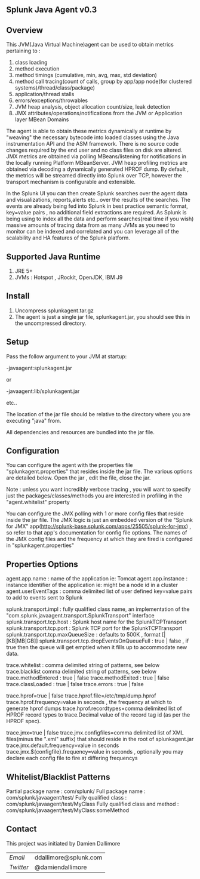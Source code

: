 ## Splunk Java Agent v0.3

## Overview


This JVM(Java Virtual Machine)agent can be used to obtain metrics pertaining to :

1. class loading
2. method execution 
3. method timings (cumulative, min, avg, max, std deviation)
4. method call tracing(count of calls, group by app/app node(for clustered systems)/thread/class/package)
5. application/thread stalls
6. errors/exceptions/throwables
7. JVM heap analysis, object allocation count/size, leak detection
8. JMX attributes/operations/notifications from the JVM or Application layer MBean Domains

The agent is able to obtain these metrics dynamically at runtime by "weaving" the necessary bytecode into loaded classes using the Java instrumentation API and the ASM framework.
There is no source code changes required by the end user and no class files on disk are altered.
JMX metrics are obtained via polling MBeans/listening for notifications in the locally running Platform MBeanServer.
JVM heap profiling metrics are obtained via decoding a dynamically generated HPROF dump.
By default , the metrics will be streamed directly into Splunk over TCP, however the transport mechanism is configurable and extensible.


In the Splunk UI you can then create Splunk searches over the agent data and visualizations, reports,alerts etc.. over the results of the searches.
The events are already being fed into Splunk in best practice semantic format, key=value pairs , no additional field extractions are required.
As Splunk is being using to index all the data and perform searches(real time if you wish) massive amounts of tracing data from as many JVMs as you need to monitor can be indexed and correlated and you can leverage all of the scalability and HA features of the Splunk platform.


## Supported Java Runtime


1. JRE 5+
2. JVMs : Hotspot , JRockit, OpenJDK, IBM J9

## Install


1. Uncompress splunkagent.tar.gz
2. The agent is just a single jar file, splunkagent.jar, you should see this in the uncompressed directory.

## Setup


Pass the follow argument to your JVM at startup:

-javaagent:splunkagent.jar

or 

-javaagent:lib/splunkagent.jar

etc..

The location of the jar file should be relative to the directory where you are executing "java" from.

All dependencies and resources are bundled into the jar file.

## Configuration


You can configure the agent with the properties file "splunkagent.properties" that resides inside the jar file.
The various options are detailed below.
Open the jar , edit the file, close the jar.

Note : unless you want incredibly verbose tracing , you will want to specify just the packages/classes/methods you are interested in profiling in the "agent.whitelist" property

You can configure the JMX polling with 1 or more config files that reside inside the jar file.
The JMX logic is just an embedded version of the "Splunk for JMX" app(http://splunk-base.splunk.com/apps/25505/splunk-for-jmx) , so refer to that app's documentation for config file options.
The names of the JMX config files and the frequency at which they are fired is configured in "splunkagent.properties"


## Properties Options

agent.app.name : name of the application ie: Tomcat
agent.app.instance : instance identifier of the application ie: might be a node id in a cluster
agent.userEventTags : comma delimited list of user defined key=value pairs to add to events sent to Splunk

splunk.transport.impl : fully qualified class name, an implementation of the "com.splunk.javaagent.transport.SplunkTransport" interface
splunk.transport.tcp.host : Splunk host name for the SplunkTCPTransport
splunk.transport.tcp.port : Splunk TCP port for the SplunkTCPTransport
splunk.transport.tcp.maxQueueSize : defaults to 500K , format [<integer>|<integer>[KB|MB|GB]]
splunk.transport.tcp.dropEventsOnQueueFull : true | false , if true then the queue will get emptied when it fills up to accommodate new data.

trace.whitelist : comma delimited string of patterns, see below
trace.blacklist comma delimited string of patterns, see below
trace.methodEntered : true | false
trace.methodExited : true | false
trace.classLoaded : true | false
trace.errors : true | false

trace.hprof=true | false
trace.hprof.file=/etc/tmp/dump.hprof
trace.hprof.frequency=value in seconds , the frequency at which to generate hprof dumps
trace.hprof.recordtypes=comma delimited list of HPROF record types to trace.Decimal value of the record tag id (as per the HPROF spec).

trace.jmx=true | false
trace.jmx.configfiles=comma delimited list of XML files(minus the ".xml" suffix) that should reside in the root of splunkagent.jar
trace.jmx.default.frequency=value in seconds
trace.jmx.${configfile}.frequency=value in seconds , optionally you may declare each config file to fire at differing frequencys

## Whitelist/Blacklist Patterns


Partial package name : com/splunk/
Full package name : com/splunk/javaagent/test/
Fully qualified class : com/splunk/javaagent/test/MyClass
Fully qualified class and method : com/splunk/javaagent/test/MyClass:someMethod

## Contact

This project was initiated by Damien Dallimore
<table>

<tr>
<td><em>Email</em></td>
<td>ddallimore@splunk.com</td>
</tr>

<tr>
<td><em>Twitter</em>
<td>@damiendallimore</td>
</tr>


</table>

